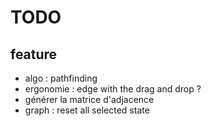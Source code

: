 # TODO

## feature

- algo : pathfinding
- ergonomie : edge with the drag and drop ?
- générer la matrice d'adjacence
- graph : reset all selected state